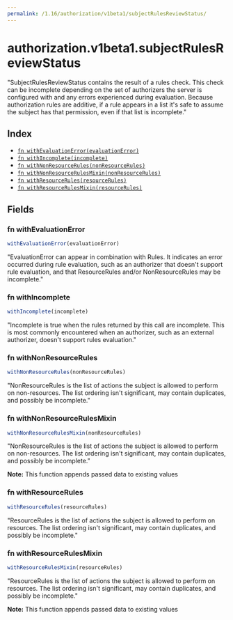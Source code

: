 ```yaml
---
permalink: /1.16/authorization/v1beta1/subjectRulesReviewStatus/
---
```


# authorization.v1beta1.subjectRulesReviewStatus

"SubjectRulesReviewStatus contains the result of a rules check. This check can be incomplete depending on the set of authorizers the server is configured with and any errors experienced during evaluation. Because authorization rules are additive, if a rule appears in a list it's safe to assume the subject has that permission, even if that list is incomplete."

## Index

* [`fn withEvaluationError(evaluationError)`](#fn-withevaluationerror)
* [`fn withIncomplete(incomplete)`](#fn-withincomplete)
* [`fn withNonResourceRules(nonResourceRules)`](#fn-withnonresourcerules)
* [`fn withNonResourceRulesMixin(nonResourceRules)`](#fn-withnonresourcerulesmixin)
* [`fn withResourceRules(resourceRules)`](#fn-withresourcerules)
* [`fn withResourceRulesMixin(resourceRules)`](#fn-withresourcerulesmixin)

## Fields

### fn withEvaluationError

```ts
withEvaluationError(evaluationError)
```

"EvaluationError can appear in combination with Rules. It indicates an error occurred during rule evaluation, such as an authorizer that doesn't support rule evaluation, and that ResourceRules and/or NonResourceRules may be incomplete."

### fn withIncomplete

```ts
withIncomplete(incomplete)
```

"Incomplete is true when the rules returned by this call are incomplete. This is most commonly encountered when an authorizer, such as an external authorizer, doesn't support rules evaluation."

### fn withNonResourceRules

```ts
withNonResourceRules(nonResourceRules)
```

"NonResourceRules is the list of actions the subject is allowed to perform on non-resources. The list ordering isn't significant, may contain duplicates, and possibly be incomplete."

### fn withNonResourceRulesMixin

```ts
withNonResourceRulesMixin(nonResourceRules)
```

"NonResourceRules is the list of actions the subject is allowed to perform on non-resources. The list ordering isn't significant, may contain duplicates, and possibly be incomplete."

**Note:** This function appends passed data to existing values

### fn withResourceRules

```ts
withResourceRules(resourceRules)
```

"ResourceRules is the list of actions the subject is allowed to perform on resources. The list ordering isn't significant, may contain duplicates, and possibly be incomplete."

### fn withResourceRulesMixin

```ts
withResourceRulesMixin(resourceRules)
```

"ResourceRules is the list of actions the subject is allowed to perform on resources. The list ordering isn't significant, may contain duplicates, and possibly be incomplete."

**Note:** This function appends passed data to existing values